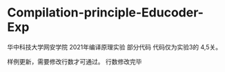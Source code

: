 # Compilation-principle-Educoder-Exp
华中科技大学网安学院 2021年编译原理实验 部分代码
代码仅为实验3的 4,5关。

样例更新，需要修改行数才可通过。
行数修改完毕
